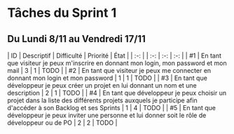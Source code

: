 Tâches du Sprint 1
==
Du Lundi 8/11 au Vendredi 17/11
--

| ID | Descriptif | Difficulté | Priorité | État |
| :-: | | :-: | :-: | :-: |
| #1 | En tant que visiteur je peux m'inscrire en donnant mon login, mon password et mon mail | 3 | 1 | TODO |
| #2 | En tant que visiteur je peux me connecter en donnant mon login et mon password | 1 | 1 | TODO |
| #3 | En tant que développeur je peux créer un projet en lui donnant un nom et une description | 2 | 1 | TODO |
| #4 | En tant que développeur je peux choisir un projet dans la liste des différents projets auxquels je participe afin d'accéder à son Backlog et ses Sprints | 1 | 4 | TODO |
| #5 | En tant que développeur je peux inviter une personne et lui donner soit le rôle de développeur ou de PO | 2 | 2 | TODO |

